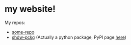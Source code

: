 # my website!
My repos:
- [some-repo](https://github.com/shibby360/some-repo)
- [shdw-pckg](https://github.com/shibby360/shdw-pckg)
(Actually a python package, PyPI page [here](https://pypi.org/project/shdw))
